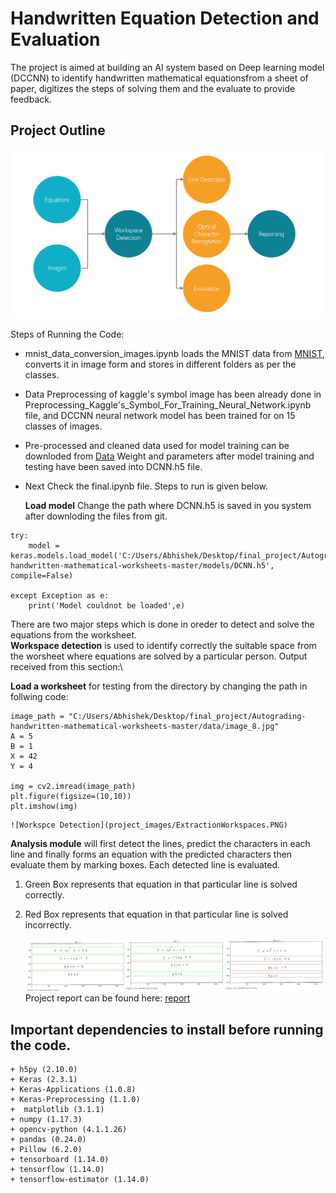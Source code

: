 # Handwritten Equation Detection and Evaluation
The  project  is  aimed  at  building  an  AI  system  based on Deep learning model (DCCNN) to identify handwritten mathematical equationsfrom a sheet of paper,
digitizes the steps of solving them and the evaluate to provide feedback.

## Project Outline

![Project Outline](project_images/project%20modules.PNG)
  
Steps of Running the Code:
+ mnist_data_conversion_images.ipynb loads the MNIST data from [MNIST](http://yann.lecun.com/exdb/mnist), converts it in image form and stores in different folders as per the classes.
+ Data Preprocessing of kaggle's symbol image has been already done in Preprocessing_Kaggle's_Symbol_For_Training_Neural_Network.ipynb file, and DCCNN neural network model has been trained for on 15 classes of images.
+ Pre-processed and cleaned data used for model training can be downloded from [Data](http://yann.lecun.com/exdb/mnist)
Weight and parameters after model training and testing have been saved into DCNN.h5 file.
+ Next Check the final.ipynb file. Steps to run is given below.

  **Load model** 
	Change the path where DCNN.h5 is saved in you system after downloding the files from git.
```
try:
    model = keras.models.load_model('C:/Users/Abhishek/Desktop/final_project/Autograding-handwritten-mathematical-worksheets-master/models/DCNN.h5', compile=False)

except Exception as e:
    print('Model couldnot be loaded',e)
```
There are two major steps which is done in oreder to detect and solve the equations from the worksheet.\
 **Workspace detection** is used to identify correctly the suitable space from the worsheet where equations are solved by a particular person. Output received from this section:\
 
 **Load a worksheet** for testing from the directory by changing the path in follwing code:
 
 ```
image_path = "C:/Users/Abhishek/Desktop/final_project/Autograding-handwritten-mathematical-worksheets-master/data/image_8.jpg"
A = 5
B = 1
X = 42
Y = 4

img = cv2.imread(image_path)
plt.figure(figsize=(10,10))
plt.imshow(img)
```
	![Workspce Detection](project_images/ExtractionWorkspaces.PNG) 

  **Analysis module** will first detect the lines, predict the characters in each line and finally forms an equation with the predicted 
characters then evaluate them by marking boxes. Each detected line is evaluated.
1. Green Box represents that equation in that particular line is solved correctly.
2. Red Box represents that equation in that particular line is solved incorrectly.

	![Evaluation](project_images/evaluation.jpg) 
Project report can be found here: [report](report/abhishek_report.pdf)

## Important dependencies to install before running the code.

	+ h5py (2.10.0)
	+ Keras (2.3.1)
	+ Keras-Applications (1.0.8)
	+ Keras-Preprocessing (1.1.0)
	+  matplotlib (3.1.1)
	+ numpy (1.17.3)
	+ opencv-python (4.1.1.26)
	+ pandas (0.24.0)
	+ Pillow (6.2.0)
	+ tensorboard (1.14.0)
	+ tensorflow (1.14.0)
	+ tensorflow-estimator (1.14.0)



